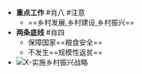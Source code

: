 - **重点工作** #肖八 #注意
	- ==乡村发展,乡村建设,乡村振兴==
- **两条底线** #肖四 
	- 保障国家==粮食安全==
	- 不发生==规模性返贫==
- ![X-实施乡村振兴战略](考研/政治/X-实施乡村振兴战略.md#^q1ie22)